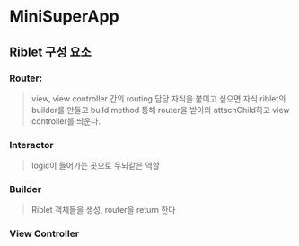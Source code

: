 #  MiniSuperApp

## Riblet 구성 요소

### Router: 

> view, view controller 간의 routing 담당
> 자식을 붙이고 싶으면 자식 riblet의 builder를 만들고 build method 통해 router을 받아와 attachChild하고 view controller를 띄운다.

### Interactor

> logic이 들어가는 곳으로 두뇌같은 역할

### Builder

> Riblet 객체들을 생성, router을 return 한다

### View Controller

